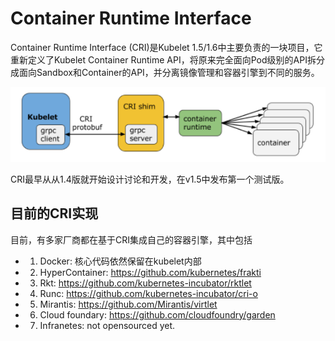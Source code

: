 # Container Runtime Interface

Container Runtime Interface (CRI)是Kubelet 1.5/1.6中主要负责的一块项目，它重新定义了Kubelet Container Runtime API，将原来完全面向Pod级别的API拆分成面向Sandbox和Container的API，并分离镜像管理和容器引擎到不同的服务。

![](cri.png)

CRI最早从从1.4版就开始设计讨论和开发，在v1.5中发布第一个测试版。

## 目前的CRI实现

目前，有多家厂商都在基于CRI集成自己的容器引擎，其中包括

- 1) Docker: 核心代码依然保留在kubelet内部
- 2) HyperContainer: https://github.com/kubernetes/frakti
- 3) Rkt: https://github.com/kubernetes-incubator/rktlet
- 4) Runc: https://github.com/kubernetes-incubator/cri-o
- 5) Mirantis: https://github.com/Mirantis/virtlet
- 6) Cloud foundary: https://github.com/cloudfoundry/garden
- 7) Infranetes: not opensourced yet.

